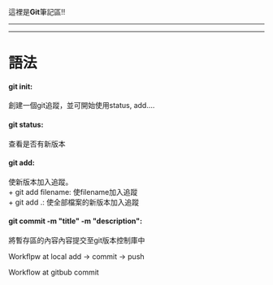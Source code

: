 這裡是**Git**筆記區!!<br>

-----
-----

語法
======

#### git init: 
創建一個git追蹤，並可開始使用status, add....<br>
#### git status: 
查看是否有新版本<br>
#### git add: 
使新版本加入追蹤。<br>
    + git add filename: 使filename加入追蹤<br>
    + git add .: 使全部檔案的新版本加入追蹤<br>
#### git commit -m "title" -m "description": 
將暫存區的內容內容提交至git版本控制庫中<br>



Workflpw at local
add -> commit -> push

Workflow at gitbub
commit
